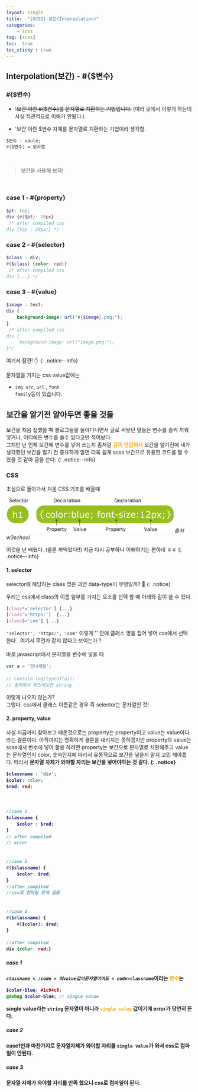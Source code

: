 ```yaml
---
layout: single
title:  "[SCSS]-보간(Interpolation)"
categories:
    - scss
tag: [scss]
toc:  true
toc_sticky : true
---
```



## Interpolation(보간) - #{$변수}

<h3>#{$변수}</h3>

* ~~'보간'이란 #{$변수}를 문자열로 치환하는 기법입니다.~~ (여러 곳에서 이렇게 하는데 사실 직관적으로 이해가 안됬다.)

* '보간'이란 $변수 자체를 문자열로 치환하는 기법이라 생각함.

```sass
$변수 : vaule;
#{$변수} = 문자열
```

<BR>

>보간을 사용해 보자!
<BR>


### case 1 - #{property}

```scss
$pt: top;
div {#{$pt}: 20px}
 /* after compiled css
div {top : 20px;} */
```

### case 2 - #{selector}

```scss
$class : div;
#{$class} {color: red;}
 /* after compiled css
div {...} */
```

### case 3 - #{value}

```scss
$image : test;
div {
    background-image: url("#{$image}.png:");
}
 /* after compiled css
div {
     background-image: url("image.png:");
}*/
```

여기서 잠깐! :hand:
{: .notice--info}

문자열을 가지는 css value값에는 

* <code>img src</code>, <code>url</code> , <code>font family</code>등이 있습니다.

## 보간을 알기전 알아두면 좋을 것들

보간을 처음 접했을 때 블로그들을 돌아다니면서 글로 써놯던 말들은 변수를 슬쩍 끼워넣거나, 어디에든 변수를 쓸수 있다고만 적어놨다. 
<BR>
그치만 난 언제 보간에 변수를 넣어 쓰는지 좀처럼 <strong style='color:orange'>감이 안잡혀서</strong> 보간을 알기전에 내가 생각했던 보간을 알기 전 중요하게 알면 더욱 쉽게 scss 보간으로 유용한 코드를 짤 수 있을 것 같아 글을 쓴다.
{: .notice--info}

### CSS


초심으로 돌아가서 처음 CSS 기초를 배울때

![scss](/assets/images/html/html/230717/230717-01.png)*출저 w3school*

 이것을 난 배웠다. (물론 까먹었다!!) 지금 다시 공부하니 이해하기는 편하네 ㅎㅎ
 {: .notice--info}

#### 1. selector
selector에 해당하는 class 명은 과연 data-type이 무엇일까? :raised_eyebrow:
{: .notice}

우리는 css에서 class의 이름 일부를 가지는 요소를 선택 할 때 아래와 같이 쓸 수 있다.

```css
[class*='selector'] {...}
[class^='https:']  {...}
[class$='com'] {...}
```

<code>'selector', 'https:', 'com'</code> 이렇게 '' 안에 클래스 명을 집어 넣어 css에서 선택한다 .
여기서 무언가 같지 않다고 보이는가 ?
<BR>
<BR>
바로 javascript에서 문자열을 변수에 넣을 때 

```javascript
var a = '안냐세욤';

// console.log(typeof(a));
// 출력해서 확인해보면 string 
```
이렇게 나오지 않는가? <BR>그렇다. css에서 클래스 이름같은 경우 즉 selector는 문자열인 것!

#### 2. property, value


사실 지금까지 찾아보고 배운것으로는 property는 property이고 value는 value이다 라는 결론이다. 아직까지는 명확하게 결론을 내리지는 못하겠지만 property와 value는 scss에서 변수에 넣어 활용 하려면 property는 보간으로 문자열로 치환해주고 value는 문자열인지 color, 숫자인지에 따라서 유동적으로 보간을 넣을지 말지 고민 해야겠다. 따라서 <strong>문자열 자체<strong>가 와야할 자리는 보간을 넣어야하는 것 같다.
{: .notice}

```scss
$classname : 'div';
$color: color;
$red: red;



//case 1
$classname {
    $color : $red;
}
// after compiled 
// error


//case 2
#{$classname} {
    $color: $red;
}
//after compiled
//css로 컴파일 된게 없음


//case 3
#{$classname} {
    #{$color}: $red;
}

//after compiled
div {color: red;}
```


<h5>case 1</h5>

<code>$classname</code>의 value값이 문자열이여도 <code>$classname</code>이라는 <strong style='color:orange;'>변수</strong>는 

```scss
$color-blue: #1c94c6;
@debug $color-blue; // single value
```
single value라는 <code>string</code> 문자열이 아니라 <code><strong style='color:orange;'>single value</strong></code> 값이기에 error가 당연히 뜬다.


<h5>case 2</h5>
case1번과 마찬가지로 문자열자체가 와야할 자리를 <code>single value</code>가 와서 css로 컴파일이 안된다.

<h5>case 3</h5>

문자열 자체가 와야할 자리를 만족 했으니 css로 컴파일이 된다.

